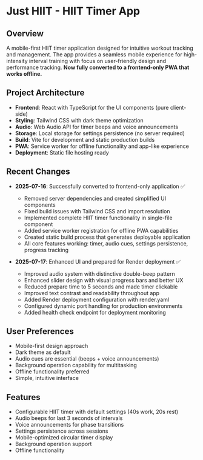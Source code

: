 # Just HIIT - HIIT Timer App

## Overview
A mobile-first HIIT timer application designed for intuitive workout tracking and management. The app provides a seamless mobile experience for high-intensity interval training with focus on user-friendly design and performance tracking. **Now fully converted to a frontend-only PWA that works offline.**

## Project Architecture
- **Frontend**: React with TypeScript for the UI components (pure client-side)
- **Styling**: Tailwind CSS with dark theme optimization
- **Audio**: Web Audio API for timer beeps and voice announcements
- **Storage**: Local storage for settings persistence (no server required)
- **Build**: Vite for development and static production builds
- **PWA**: Service worker for offline functionality and app-like experience
- **Deployment**: Static file hosting ready

## Recent Changes
- **2025-07-16**: Successfully converted to frontend-only application ✅
  - Removed server dependencies and created simplified UI components
  - Fixed build issues with Tailwind CSS and import resolution
  - Implemented complete HIIT timer functionality in single-file component
  - Added service worker registration for offline PWA capabilities
  - Created static build process that generates deployable application
  - All core features working: timer, audio cues, settings persistence, progress tracking

- **2025-07-17**: Enhanced UI and prepared for Render deployment ✅
  - Improved audio system with distinctive double-beep pattern
  - Enhanced slider design with visual progress bars and better UX
  - Reduced prepare time to 5 seconds and made timer clickable
  - Improved text contrast and readability throughout app
  - Added Render deployment configuration with render.yaml
  - Configured dynamic port handling for production environments
  - Added health check endpoint for deployment monitoring

## User Preferences
- Mobile-first design approach
- Dark theme as default
- Audio cues are essential (beeps + voice announcements)
- Background operation capability for multitasking
- Offline functionality preferred
- Simple, intuitive interface

## Features
- Configurable HIIT timer with default settings (40s work, 20s rest)
- Audio beeps for last 3 seconds of intervals
- Voice announcements for phase transitions
- Settings persistence across sessions
- Mobile-optimized circular timer display
- Background operation support
- Offline functionality